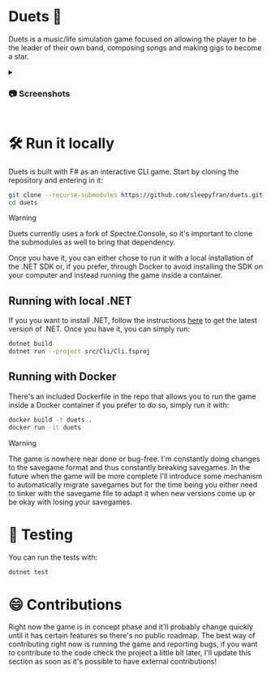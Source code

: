 # Duets 🎸

Duets is a music/life simulation game focused on allowing the player to be the leader of their own band, composing songs and making gigs to become a star.

<details>
  <summary><h3>📷 Screenshots<h3/></summary>
  <img src="https://github.com/sleepyfran/duets/assets/6024783/d734ae25-aad4-4059-b1f9-66d4614f0777" height="230px" width="500px" />
  <img src="https://github.com/sleepyfran/duets/assets/6024783/04696499-af6c-4f3c-9248-42ee4df04b21" height="230px" width="500px" />
  <img src="https://github.com/sleepyfran/duets/assets/6024783/0ff57806-bc50-4e90-9362-3a129ee7e8f7" height="230px" width="500px" />
  <img src="https://github.com/sleepyfran/duets/assets/6024783/f048df05-1c1e-4f32-af4a-174b17f92a40" height="230px" width="500px" />
</details>

# 🛠 Run it locally

Duets is built with F# as an interactive CLI game. Start by cloning the repository and entering in it:

```bash
git clone --recurse-submodules https://github.com/sleepyfran/duets.git
cd duets
```

> [!WARNING]
> Duets currently uses a fork of Spectre.Console, so it's important to clone the submodules as well to bring that dependency.

Once you have it, you can either chose to run it with a local installation of the .NET SDK or, if you prefer, through
Docker to avoid installing the SDK on your computer and instead running the game inside a container.

## Running with local .NET

If you you want to install .NET, follow the instructions [here](https://dotnet.microsoft.com/download) to get the latest
version of .NET. Once you have it, you can simply run:

```bash
dotnet build
dotnet run --project src/Cli/Cli.fsproj
```

## Running with Docker

There's an included Dockerfile in the repo that allows you to run the game inside a Docker container if you prefer to do
so, simply run it with:

```bash
docker build -t duets .
docker run -it duets
```

> [!WARNING]
> The game is nowhere near done or bug-free. I'm constantly doing changes to the savegame format and thus constantly breaking
> savegames. In the future when the game will be more complete I'll introduce some mechanism to automatically migrate savegames
> but for the time being you either need to tinker with the savegame file to adapt it when new versions come up or be okay
> with losing your savegames.

# 🧪 Testing

You can run the tests with:

```bash
dotnet test
```

# 😄 Contributions

Right now the game is in concept phase and it'll probably change quickly until it has certain features so there's no
public roadmap. The best way of contributing right now is running the game and reporting bugs, if you want to contribute
to the code check the project a little bit later, I'll update this section as soon as it's possible to have external
contributions!
